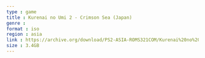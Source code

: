 ```yaml
---
type : game
title : Kurenai no Umi 2 - Crimson Sea (Japan)
genre : 
format : iso
region : asia
link : https://archive.org/download/PS2-ASIA-ROMS321COM/Kurenai%20no%20Umi%202%20-%20Crimson%20Sea%20%28Japan%29.7z
size : 3.4GB
---
```

